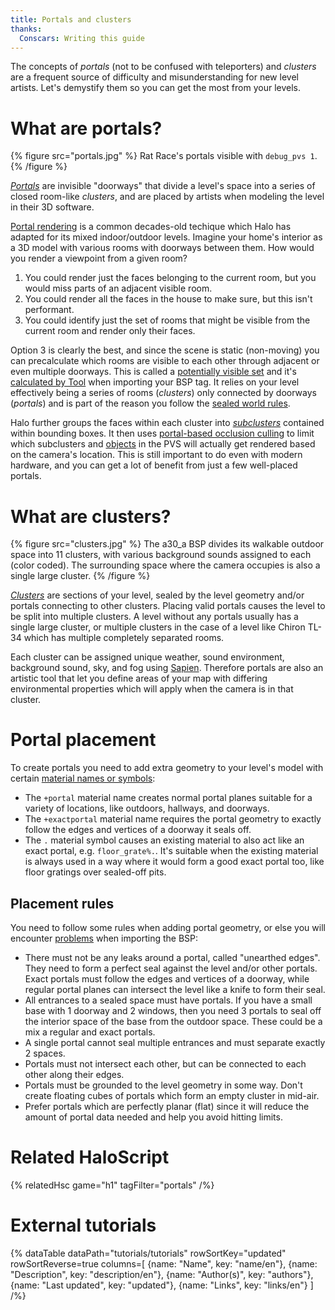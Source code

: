 ```yaml
---
title: Portals and clusters
thanks:
  Conscars: Writing this guide
---
```

The concepts of _portals_ (not to be confused with teleporters) and _clusters_ are a frequent source of difficulty and misunderstanding for new level artists. Let's demystify them so you can get the most from your levels.

# What are portals?
{% figure src="portals.jpg" %}
Rat Race's portals visible with `debug_pvs 1`.
{% /figure %}

[_Portals_](~scenario_structure_bsp#portals) are invisible "doorways" that divide a level's space into a series of closed room-like _clusters_, and are placed by artists when modeling the level in their 3D software.

[Portal rendering][wiki] is a common decades-old techique which Halo has adapted for its mixed indoor/outdoor levels. Imagine your home's interior as a 3D model with various rooms with doorways between them. How would you render a viewpoint from a given room?

1. You could render just the faces belonging to the current room, but you would miss parts of an adjacent visible room.
2. You could render all the faces in the house to make sure, but this isn't performant.
3. You could identify just the set of rooms that might be visible from the current room and render only their faces.

Option 3 is clearly the best, and since the scene is static (non-moving) you can precalculate which rooms are visible to each other through adjacent or even multiple doorways. This is called a [potentially visible set](~scenario_structure_bsp#potentially-visible-set) and it's [calculated by Tool][portal-pvs] when importing your BSP tag. It relies on your level effectively being a series of rooms (_clusters_) only connected by doorways (_portals_) and is part of the reason you follow the [sealed world rules](~bsp-troubleshooting#sealed-world-rules).

Halo further groups the faces within each cluster into [_subclusters_](~scenario_structure_bsp#tag-field-clusters-subclusters) contained within bounding boxes. It then uses [portal-based occlusion culling][portal-occlusion] to limit which subclusters and [objects](~object) in the PVS will actually get rendered based on the camera's location. This is still important to do even with modern hardware, and you can get a lot of benefit from just a few well-placed portals.

# What are clusters?
{% figure src="clusters.jpg" %}
The a30_a BSP divides its walkable outdoor space into 11 clusters, with various background sounds assigned to each (color coded). The surrounding space where the camera occupies is also a single large cluster.
{% /figure %}

[_Clusters_](~scenario_structure_bsp#clusters-and-cluster-data) are sections of your level, sealed by the level geometry and/or portals connecting to other clusters. Placing valid portals causes the level to be split into multiple clusters. A level without any portals usually has a single large cluster, or multiple clusters in the case of a level like Chiron TL-34 which has multiple completely separated rooms.

Each cluster can be assigned unique weather, sound environment, background sound, sky, and fog using [Sapien](~h1-sapien). Therefore portals are also an artistic tool that let you define areas of your map with differing environmental properties which will apply when the camera is in that cluster.

# Portal placement
To create portals you need to add extra geometry to your level's model with certain [material names or symbols](~h1-materials):

* The `+portal` material name creates normal portal planes suitable for a variety of locations, like outdoors, hallways, and doorways.
* The `+exactportal` material name requires the portal geometry to exactly follow the edges and vertices of a doorway it seals off.
* The `.` material symbol causes an existing material to also act like an exact portal, e.g. `floor_grate%.`. It's suitable when the existing material is always used in a way where it would form a good exact portal too, like floor gratings over sealed-off pits.

## Placement rules
You need to follow some rules when adding portal geometry, or else you will encounter [problems](~bsp-troubleshooting#portal-problems) when importing the BSP:

* There must not be any leaks around a portal, called "unearthed edges". They need to form a perfect seal against the level and/or other portals. Exact portals must follow the edges and vertices of a doorway, while regular portal planes can intersect the level like a knife to form their seal.
* All entrances to a sealed space must have portals. If you have a small base with 1 doorway and 2 windows, then you need 3 portals to seal off the interior space of the base from the outdoor space. These could be a mix a regular and exact portals.
* A single portal cannot seal multiple entrances and must separate exactly 2 spaces.
* Portals must not intersect each other, but can be connected to each other along their edges.
* Portals must be grounded to the level geometry in some way. Don't create floating cubes of portals which form an empty cluster in mid-air.
* Prefer portals which are perfectly planar (flat) since it will reduce the amount of portal data needed and help you avoid hitting limits.

# Related HaloScript
{% relatedHsc game="h1" tagFilter="portals" /%}

# External tutorials
{% dataTable
  dataPath="tutorials/tutorials"
  rowSortKey="updated"
  rowSortReverse=true
  columns=[
    {name: "Name", key: "name/en"},
    {name: "Description", key: "description/en"},
    {name: "Author(s)", key: "authors"},
    {name: "Last updated", key: "updated"},
    {name: "Links", key: "links/en"}
  ]
/%}

[portal-pvs]: https://www.youtube.com/watch?v=Mr1vHM0P8U4
[portal-occlusion]: https://www.youtube.com/watch?v=8xgb-ZcZV9s
[wiki]: https://en.wikipedia.org/wiki/Portal_rendering